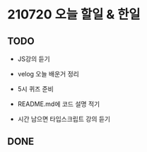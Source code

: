 # 210720 오늘 할일 & 한일

## TODO

- JS강의 듣기
- velog 오늘 배운거 정리

- 5시 퀴즈 준비

- README.md에 코드 설명 적기

- 시간 남으면 타입스크립트 강의 듣기

## DONE

